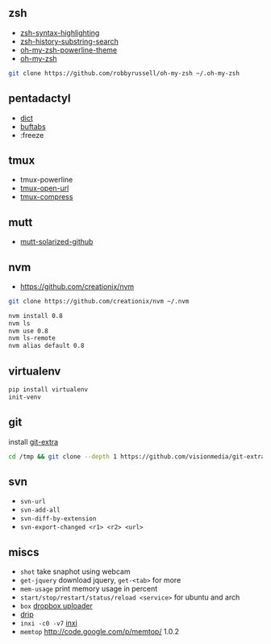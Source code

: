 ## zsh

* [zsh-syntax-highlighting](https://github.com/zsh-users/zsh-syntax-highlighting)
* [zsh-history-substring-search](https://github.com/zsh-users/zsh-history-substring-search)
* [oh-my-zsh-powerline-theme](https://github.com/jeremyFreeAgent/oh-my-zsh-powerline-theme)
* [oh-my-zsh](https://github.com/robbyrussell/oh-my-zsh)

```sh
git clone https://github.com/robbyrussell/oh-my-zsh ~/.oh-my-zsh
```

## pentadactyl

* [dict](https://github.com/grassofhust/dict.js)
* [buftabs](https://github.com/grassofhust/buftabs)
* :freeze

## tmux

* tmux-powerline
* [tmux-open-url](http://chneukirchen.org/dotfiles/bin/tmux-open-url)
* [tmux-compress](https://github.com/chneukirchen/tools/)

## mutt

* [mutt-solarized-github](https://github.com/altercation/mutt-colors-solarized)

## nvm

* https://github.com/creationix/nvm

```sh
git clone https://github.com/creationix/nvm ~/.nvm
```

```sh
nvm install 0.8
nvm ls
nvm use 0.8
nvm ls-remote
nvm alias default 0.8
```

## virtualenv

```sh
pip install virtualenv
init-venv
```

## git

install [git-extra](https://github.com/visionmedia/git-extras)

```sh
cd /tmp && git clone --depth 1 https://github.com/visionmedia/git-extras.git && cd git-extras && sudo make install
```

## svn

* `svn-url`
* `svn-add-all`
* `svn-diff-by-extension`
* `svn-export-changed <r1> <r2> <url>`

## miscs

* `shot` take snaphot using webcam
* `get-jquery` download jquery, `get-<tab>` for more
* `mem-usage` print memory usage in percent
* `start/stop/restart/status/reload <service>` for ubuntu and arch
* `box` [dropbox uploader](https://github.com/andreafabrizi/Dropbox-Uploader)
* [drip](https://github.com/flatland/drip)
* `inxi -c0 -v7` [inxi](https://inxi.googlecode.com/svn/trunk/inxi)
* `memtop` http://code.google.com/p/memtop/ 1.0.2 
